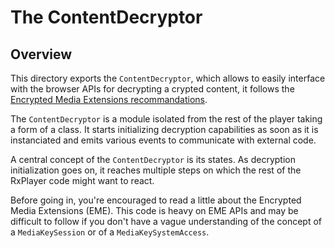 # The ContentDecryptor #########################################################


## Overview ####################################################################

This directory exports the `ContentDecryptor`, which allows to easily interface
with the browser APIs for decrypting a crypted content, it follows the
[Encrypted Media Extensions recommandations](https://www.w3.org/TR/encrypted-media/).

The `ContentDecryptor` is a module isolated from the rest of the player taking
a form of a class.
It starts initializing decryption capabilities as soon as it is instanciated and
emits various events to communicate with external code.

A central concept of the `ContentDecryptor` is its states.
As decryption initialization goes on, it reaches multiple steps on which the
rest of the RxPlayer code might want to react.

Before going in, you're encouraged to read a little about the Encrypted Media
Extensions (EME). This code is heavy on EME APIs and may be difficult to follow
if you don't have a vague understanding of the concept of a `MediaKeySession`
or of a `MediaKeySystemAccess`.
